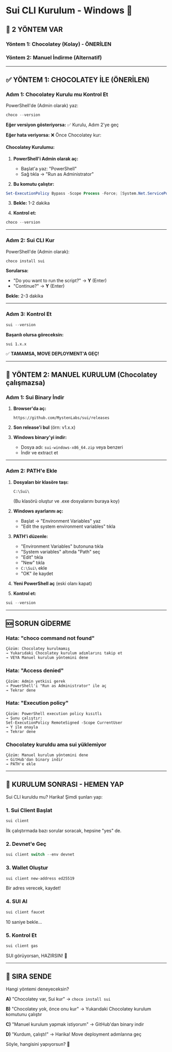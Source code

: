 # Sui CLI Kurulum - Windows 🚀

## 🎯 2 YÖNTEM VAR

### **Yöntem 1: Chocolatey (Kolay) - ÖNERİLEN**
### **Yöntem 2: Manuel İndirme (Alternatif)**

---

## ✅ YÖNTEM 1: CHOCOLATEY İLE (ÖNERİLEN)

### **Adım 1: Chocolatey Kurulu mu Kontrol Et**

PowerShell'de (Admin olarak) yaz:

```powershell
choco --version
```

**Eğer versiyon gösteriyorsa:** ✅ Kurulu, Adım 2'ye geç

**Eğer hata veriyorsa:** ❌ Önce Chocolatey kur:

#### **Chocolatey Kurulumu:**

1. **PowerShell'i Admin olarak aç:**
   - Başlat'a yaz: "PowerShell"
   - Sağ tıkla → "Run as Administrator"

2. **Bu komutu çalıştır:**
```powershell
Set-ExecutionPolicy Bypass -Scope Process -Force; [System.Net.ServicePointManager]::SecurityProtocol = [System.Net.ServicePointManager]::SecurityProtocol -bor 3072; iex ((New-Object System.Net.WebClient).DownloadString('https://community.chocolatey.org/install.ps1'))
```

3. **Bekle:** 1-2 dakika

4. **Kontrol et:**
```powershell
choco --version
```

---

### **Adım 2: Sui CLI Kur**

PowerShell'de (Admin olarak):

```powershell
choco install sui
```

**Sorularsa:**
- "Do you want to run the script?" → **Y** (Enter)
- "Continue?" → **Y** (Enter)

**Bekle:** 2-3 dakika

---

### **Adım 3: Kontrol Et**

```powershell
sui --version
```

**Başarılı olursa göreceksin:**
```
sui 1.x.x
```

✅ **TAMAMSA, MOVE DEPLOYMENT'A GEÇ!**

---

## 🔧 YÖNTEM 2: MANUEL KURULUM (Chocolatey çalışmazsa)

### **Adım 1: Sui Binary İndir**

1. **Browser'da aç:**
   ```
   https://github.com/MystenLabs/sui/releases
   ```

2. **Son release'i bul** (örn: v1.x.x)

3. **Windows binary'yi indir:**
   - Dosya adı: `sui-windows-x86_64.zip` veya benzeri
   - İndir ve extract et

---

### **Adım 2: PATH'e Ekle**

1. **Dosyaları bir klasöre taşı:**
   ```
   C:\Sui\
   ```
   (Bu klasörü oluştur ve .exe dosyalarını buraya koy)

2. **Windows ayarlarını aç:**
   - Başlat → "Environment Variables" yaz
   - "Edit the system environment variables" tıkla

3. **PATH'i düzenle:**
   - "Environment Variables" butonuna tıkla
   - "System variables" altında "Path" seç
   - "Edit" tıkla
   - "New" tıkla
   - `C:\Sui\` ekle
   - "OK" ile kaydet

4. **Yeni PowerShell aç** (eski olanı kapat)

5. **Kontrol et:**
```powershell
sui --version
```

---

## 🆘 SORUN GİDERME

### **Hata: "choco command not found"**
```
Çözüm: Chocolatey kurulmamış
→ Yukarıdaki Chocolatey kurulum adımlarını takip et
→ VEYA Manuel kurulum yöntemini dene
```

### **Hata: "Access denied"**
```
Çözüm: Admin yetkisi gerek
→ PowerShell'i "Run as Administrator" ile aç
→ Tekrar dene
```

### **Hata: "Execution policy"**
```
Çözüm: PowerShell execution policy kısıtlı
→ Şunu çalıştır:
Set-ExecutionPolicy RemoteSigned -Scope CurrentUser
→ Y ile onayla
→ Tekrar dene
```

### **Chocolatey kuruldu ama sui yüklemiyor**
```
Çözüm: Manuel kurulum yöntemini dene
→ GitHub'dan binary indir
→ PATH'e ekle
```

---

## 📝 KURULUM SONRASI - HEMEN YAP

Sui CLI kuruldu mu? Harika! Şimdi şunları yap:

### **1. Sui Client Başlat**
```powershell
sui client
```

İlk çalıştırmada bazı sorular soracak, hepsine "yes" de.

### **2. Devnet'e Geç**
```powershell
sui client switch --env devnet
```

### **3. Wallet Oluştur**
```powershell
sui client new-address ed25519
```

Bir adres verecek, kaydet!

### **4. SUI Al**
```powershell
sui client faucet
```

10 saniye bekle...

### **5. Kontrol Et**
```powershell
sui client gas
```

SUI görüyorsan, HAZIRSIN! 🎉

---

## 🎯 SIRA SENDE

Hangi yöntemi deneyeceksin?

**A)** "Chocolatey var, Sui kur" 
→ `choco install sui`

**B)** "Chocolatey yok, önce onu kur"
→ Yukarıdaki Chocolatey kurulum komutunu çalıştır

**C)** "Manuel kurulum yapmak istiyorum"
→ GitHub'dan binary indir

**D)** "Kurdum, çalıştı!"
→ Harika! Move deployment adımlarına geç

Söyle, hangisini yapıyorsun? 🚀

